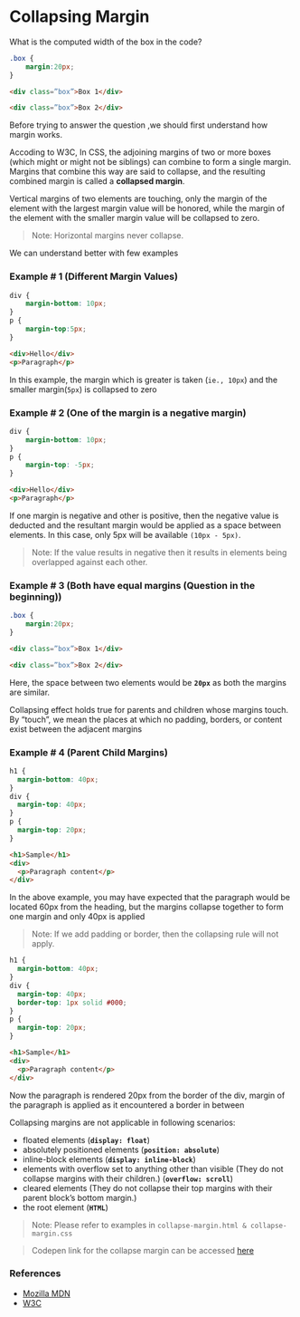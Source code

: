 # Collapsing Margin
What is the computed width of the box in the code?

```CSS
.box {
	margin:20px;
}
```
```HTML
<div class=”box”>Box 1</div>

<div class=”box”>Box 2</div>

```
Before trying to answer the question ,we should first understand how margin works.

Accoding to W3C, In CSS, the adjoining margins of two or more boxes (which might or might not be siblings) can combine to form a single margin. Margins that combine this way are said to collapse, and the resulting combined margin is called a **collapsed margin**.

Vertical margins of two elements are touching, only the margin of the element with the largest margin value will be honored, while the margin of the element with the smaller margin value will be collapsed to zero.

> Note: Horizontal margins never collapse.

We can understand better with few examples

### Example # 1 (Different Margin Values)
```CSS
div {
	margin-bottom: 10px;
}
p {
	margin-top:5px;
}
```
```HTML
<div>Hello</div>
<p>Paragraph</p>
```

In this example, the margin which is greater is taken (`ie., 10px`) and the smaller margin(`5px`) is collapsed to zero

### Example # 2 (One of the margin is a negative margin)

```CSS
div {
	margin-bottom: 10px;
}
p {
	margin-top: -5px;
}
```

```HTML
<div>Hello</div>
<p>Paragraph</p>
```

If one margin is negative and other is positive, then the negative value is deducted and the resultant margin would be applied as a space between elements. In this case, only 5px will be available `(10px - 5px)`. 

> Note: If the value results in negative then it results in elements being overlapped against each other.

### Example # 3 (Both have equal margins (Question in the beginning))
```CSS
.box {
	margin:20px;
}
```
```HTML
<div class=”box”>Box 1</div>

<div class=”box”>Box 2</div>
```

Here, the space between two elements would be **`20px`** as both the margins are similar.

Collapsing effect holds true for parents and children whose margins touch. By “touch”, we mean the places at which no padding, borders, or content exist between the adjacent margins

### Example # 4 (Parent Child Margins)
```CSS
h1 {
  margin-bottom: 40px;
}
div {
  margin-top: 40px;
}
p {
  margin-top: 20px;
}
```

```HTML
<h1>Sample</h1>
<div>
  <p>Paragraph content</p>
</div>
```

In the above example, you may have expected that the paragraph would be located 60px from the heading, but the margins collapse together to form one margin and only 40px is applied

> Note: If we add padding or border, then the collapsing rule will not apply. 

```CSS
h1 {
  margin-bottom: 40px;
}
div {
  margin-top: 40px;
  border-top: 1px solid #000;
}
p {
  margin-top: 20px;
}
```

```HTML
<h1>Sample</h1>
<div>
  <p>Paragraph content</p>
</div>
```

Now the paragraph is rendered 20px from the border of the div, margin of the paragraph is applied as it encountered a border in between

Collapsing margins are not applicable in following scenarios:

* floated elements (**`display: float`**)
* absolutely positioned elements  (**`position: absolute`**)
* inline-block elements (**`display: inline-block`**)
* elements with overflow set to anything other than visible (They do not collapse margins with their children.) (**`overflow: scroll`**)
* cleared elements (They do not collapse their top  margins with their parent block’s bottom margin.)
* the root element (**`HTML`**)


> Note: Please refer to examples in `collapse-margin.html & collapse-margin.css`

> Codepen link for the collapse margin can be accessed [here](https://codepen.io/markandan/pen/JjYxNgb)


### References
* [Mozilla MDN](https://developer.mozilla.org/en-US/docs/Web/CSS/CSS_Box_Model/Mastering_margin_collapsing)
* [W3C](https://www.w3.org/Style/css2-updates/css2/box.html#collapsing-margins)